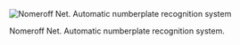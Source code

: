<img src="http://linux.ria.ua/img/articles/numberplate_detection/nomeroff_net.png" alt="Nomeroff Net. Automatic numberplate recognition system"/>

Nomeroff Net. Automatic numberplate recognition system.
